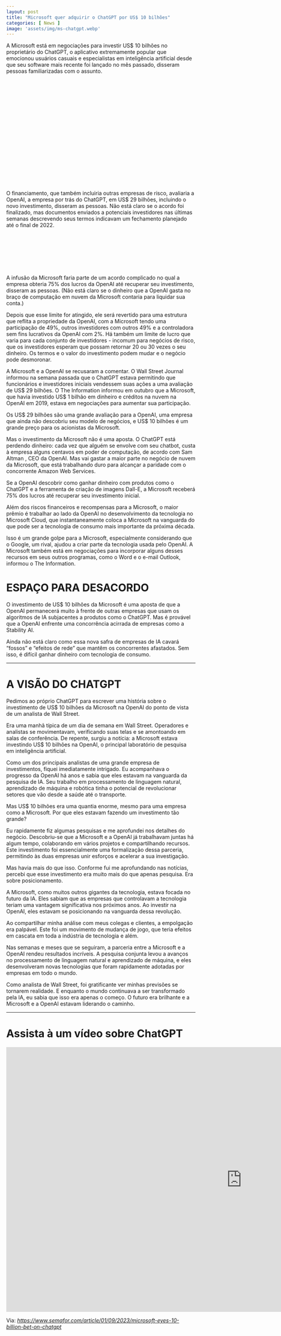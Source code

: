 ```yaml
---
layout: post
title: "Microsoft quer adquirir o ChatGPT por US$ 10 bilhões"
categories: [ News ]
image: 'assets/img/ms-chatgpt.webp'
---
```


A Microsoft está em negociações para investir US$ 10 bilhões no proprietário do ChatGPT, o aplicativo extremamente popular que emocionou usuários casuais e especialistas em inteligência artificial desde que seu software mais recente foi lançado no mês passado, disseram pessoas familiarizadas com o assunto.

<!-- QUADRADO -->
<script async src="//pagead2.googlesyndication.com/pagead/js/adsbygoogle.js"></script>
<ins class="adsbygoogle"
style="display:inline-block;width:336px;height:280px"
data-ad-client="ca-pub-2838251107855362"
data-ad-slot="5351066970"></ins>
<script>
(adsbygoogle = window.adsbygoogle || []).push({});
</script>

O financiamento, que também incluiria outras empresas de risco, avaliaria a OpenAI, a empresa por trás do ChatGPT, em US$ 29 bilhões, incluindo o novo investimento, disseram as pessoas. Não está claro se o acordo foi finalizado, mas documentos enviados a potenciais investidores nas últimas semanas descrevendo seus termos indicavam um fechamento planejado até o final de 2022.

<!-- MINI ANÚNCIO -->
<script async src="//pagead2.googlesyndication.com/pagead/js/adsbygoogle.js"></script>
<!-- Games Root -->
<ins class="adsbygoogle"
style="display:inline-block;width:730px;height:95px"
data-ad-client="ca-pub-2838251107855362"
data-ad-slot="5351066970"></ins>
<script>
(adsbygoogle = window.adsbygoogle || []).push({});
</script>

A infusão da Microsoft faria parte de um acordo complicado no qual a empresa obteria 75% dos lucros da OpenAI até recuperar seu investimento, disseram as pessoas. (Não está claro se o dinheiro que a OpenAI gasta no braço de computação em nuvem da Microsoft contaria para liquidar sua conta.)

Depois que esse limite for atingido, ele será revertido para uma estrutura que reflita a propriedade da OpenAI, com a Microsoft tendo uma participação de 49%, outros investidores com outros 49% e a controladora sem fins lucrativos da OpenAI com 2%. Há também um limite de lucro que varia para cada conjunto de investidores - incomum para negócios de risco, que os investidores esperam que possam retornar 20 ou 30 vezes o seu dinheiro. Os termos e o valor do investimento podem mudar e o negócio pode desmoronar.



<!-- RETANGULO LARGO 2 -->
<script async src="//pagead2.googlesyndication.com/pagead/js/adsbygoogle.js"></script>
<ins class="adsbygoogle"
style="display:block; text-align:center;"
data-ad-layout="in-article"
data-ad-format="fluid"
data-ad-client="ca-pub-2838251107855362"
data-ad-slot="8549252987"></ins>
<script>
(adsbygoogle = window.adsbygoogle || []).push({});
</script>

A Microsoft e a OpenAI se recusaram a comentar. O Wall Street Journal informou na semana passada que o ChatGPT estava permitindo que funcionários e investidores iniciais vendessem suas ações a uma avaliação de US$ 29 bilhões. O The Information informou em outubro que a Microsoft, que havia investido US$ 1 bilhão em dinheiro e créditos na nuvem na OpenAI em 2019, estava em negociações para aumentar sua participação.

Os US$ 29 bilhões são uma grande avaliação para a OpenAI, uma empresa que ainda não descobriu seu modelo de negócios, e US$ 10 bilhões é um grande preço para os acionistas da Microsoft.

Mas o investimento da Microsoft não é uma aposta. O ChatGPT está perdendo dinheiro: cada vez que alguém se envolve com seu chatbot, custa à empresa alguns centavos em poder de computação, de acordo com Sam Altman , CEO da OpenAI. Mas vai gastar a maior parte no negócio de nuvem da Microsoft, que está trabalhando duro para alcançar a paridade com o concorrente Amazon Web Services.

Se a OpenAI descobrir como ganhar dinheiro com produtos como o ChatGPT e a ferramenta de criação de imagens Dall-E, a Microsoft receberá 75% dos lucros até recuperar seu investimento inicial.

Além dos riscos financeiros e recompensas para a Microsoft, o maior prêmio é trabalhar ao lado da OpenAI no desenvolvimento da tecnologia no Microsoft Cloud, que instantaneamente coloca a Microsoft na vanguarda do que pode ser a tecnologia de consumo mais importante da próxima década.

Isso é um grande golpe para a Microsoft, especialmente considerando que o Google, um rival, ajudou a criar parte da tecnologia usada pelo OpenAI. A Microsoft também está em negociações para incorporar alguns desses recursos em seus outros programas, como o Word e o e-mail Outlook, informou o The Information.

# ESPAÇO PARA DESACORDO
O investimento de US$ 10 bilhões da Microsoft é uma aposta de que a OpenAI permanecerá muito à frente de outras empresas que usam os algoritmos de IA subjacentes a produtos como o ChatGPT. Mas é provável que a OpenAI enfrente uma concorrência acirrada de empresas como a Stability AI.

Ainda não está claro como essa nova safra de empresas de IA cavará “fossos” e “efeitos de rede” que mantêm os concorrentes afastados. Sem isso, é difícil ganhar dinheiro com tecnologia de consumo.

---

# A VISÃO DO CHATGPT
Pedimos ao próprio ChatGPT para escrever uma história sobre o investimento de US$ 10 bilhões da Microsoft na OpenAI do ponto de vista de um analista de Wall Street.

Era uma manhã típica de um dia de semana em Wall Street. Operadores e analistas se movimentavam, verificando suas telas e se amontoando em salas de conferência. De repente, surgiu a notícia: a Microsoft estava investindo US$ 10 bilhões na OpenAI, o principal laboratório de pesquisa em inteligência artificial.

Como um dos principais analistas de uma grande empresa de investimentos, fiquei imediatamente intrigado. Eu acompanhava o progresso da OpenAI há anos e sabia que eles estavam na vanguarda da pesquisa de IA. Seu trabalho em processamento de linguagem natural, aprendizado de máquina e robótica tinha o potencial de revolucionar setores que vão desde a saúde até o transporte.

Mas US$ 10 bilhões era uma quantia enorme, mesmo para uma empresa como a Microsoft. Por que eles estavam fazendo um investimento tão grande?

Eu rapidamente fiz algumas pesquisas e me aprofundei nos detalhes do negócio. Descobriu-se que a Microsoft e a OpenAI já trabalhavam juntas há algum tempo, colaborando em vários projetos e compartilhando recursos. Este investimento foi essencialmente uma formalização dessa parceria, permitindo às duas empresas unir esforços e acelerar a sua investigação.

Mas havia mais do que isso. Conforme fui me aprofundando nas notícias, percebi que esse investimento era muito mais do que apenas pesquisa. Era sobre posicionamento.

A Microsoft, como muitos outros gigantes da tecnologia, estava focada no futuro da IA. Eles sabiam que as empresas que controlavam a tecnologia teriam uma vantagem significativa nos próximos anos. Ao investir na OpenAI, eles estavam se posicionando na vanguarda dessa revolução.

Ao compartilhar minha análise com meus colegas e clientes, a empolgação era palpável. Este foi um movimento de mudança de jogo, que teria efeitos em cascata em toda a indústria de tecnologia e além.

Nas semanas e meses que se seguiram, a parceria entre a Microsoft e a OpenAI rendeu resultados incríveis. A pesquisa conjunta levou a avanços no processamento de linguagem natural e aprendizado de máquina, e eles desenvolveram novas tecnologias que foram rapidamente adotadas por empresas em todo o mundo.

Como analista de Wall Street, foi gratificante ver minhas previsões se tornarem realidade. E enquanto o mundo continuava a ser transformado pela IA, eu sabia que isso era apenas o começo. O futuro era brilhante e a Microsoft e a OpenAI estavam liderando o caminho.

---

# Assista à um vídeo sobre ChatGPT

<iframe width="1253" height="705" src="https://www.youtube.com/embed/33Z91g0xrtA" title="YouTube video player" frameborder="0" allow="accelerometer; autoplay; clipboard-write; encrypted-media; gyroscope; picture-in-picture" allowfullscreen></iframe>

<!-- RETANGULO LARGO -->
<script async src="https://pagead2.googlesyndication.com/pagead/js/adsbygoogle.js"></script>
<!-- Informat -->
<ins class="adsbygoogle"
style="display:block"
data-ad-client="ca-pub-2838251107855362"
data-ad-slot="2327980059"
data-ad-format="auto"
data-full-width-responsive="true"></ins>
<script>
(adsbygoogle = window.adsbygoogle || []).push({});
</script>

Via: *https://www.semafor.com/article/01/09/2023/microsoft-eyes-10-billion-bet-on-chatgpt*
